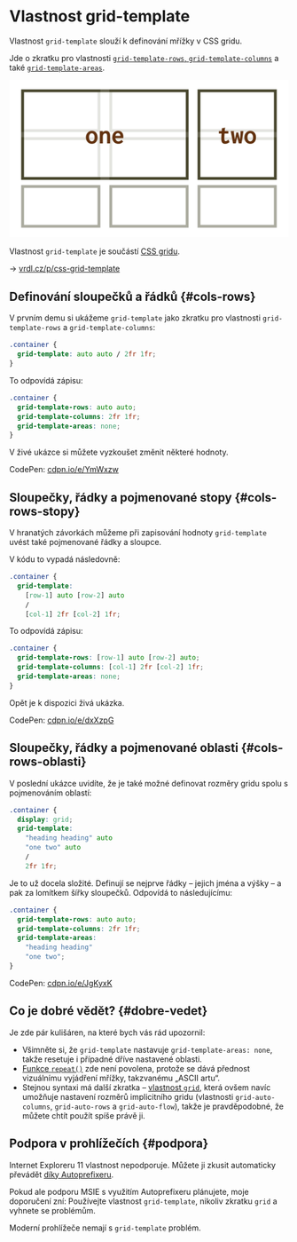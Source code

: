 # Vlastnost grid-template

Vlastnost `grid-template` slouží k definování mřížky v CSS gridu.

<span class="book-index" data-book-index="grid-template"></span>

Jde o zkratku pro vlastnosti [`grid-template-rows`, `grid-template-columns`](css-grid-template-rows-columns.md) a také [`grid-template-areas`](css-grid-template-areas.md).

<div class="connected" markdown="1">

![Vlastnost grid-template-areas](../dist/images/medium/vdlayout/schema-css-grid-template.jpg)

<div class="web-only" markdown="1">

Vlastnost `grid-template` je součástí [CSS gridu](css-grid.md).

</div>

<div class="ebook-only" markdown="1">

→ [vrdl.cz/p/css-grid-template](https://www.vzhurudolu.cz/prirucka/css-grid-template)

</div>

</div>

## Definování sloupečků a řádků {#cols-rows}

V prvním demu si ukážeme `grid-template` jako zkratku pro vlastnosti `grid-template-rows` a `grid-template-columns`:

```css
.container {
  grid-template: auto auto / 2fr 1fr;
}  
```

To odpovídá zápisu:

```css
.container {
  grid-template-rows: auto auto;
  grid-template-columns: 2fr 1fr;
  grid-template-areas: none;
}
```

V živé ukázce si můžete vyzkoušet změnit některé hodnoty.

CodePen: [cdpn.io/e/YmWxzw](https://codepen.io/machal/pen/YmWxzw?editors=1100)

## Sloupečky, řádky a pojmenované stopy {#cols-rows-stopy}

V hranatých závorkách můžeme při zapisování hodnoty `grid-template` uvést také pojmenované řádky a sloupce.

<!-- AdSnippet -->

V kódu to vypadá následovně:

```css
.container {
  grid-template:
    [row-1] auto [row-2] auto
    / 
    [col-1] 2fr [col-2] 1fr;
```

To odpovídá zápisu:

```css
.container {
  grid-template-rows: [row-1] auto [row-2] auto;
  grid-template-columns: [col-1] 2fr [col-2] 1fr;  
  grid-template-areas: none;
}
```

Opět je k dispozici živá ukázka.

CodePen: [cdpn.io/e/dxXzpG](https://codepen.io/machal/pen/dxXzpG?editors=1100)

## Sloupečky, řádky a pojmenované oblasti {#cols-rows-oblasti}

V poslední ukázce uvidíte, že je také možné definovat rozměry gridu spolu s pojmenováním oblastí:

```css
.container {
  display: grid;
  grid-template:
    "heading heading" auto
    "one two" auto
    /
    2fr 1fr;
```

Je to už docela složité. Definují se nejprve řádky – jejich jména a výšky – a pak za lomítkem šířky sloupečků. Odpovídá to následujícímu:

```css
.container {
  grid-template-rows: auto auto;
  grid-template-columns: 2fr 1fr;  
  grid-template-areas:
    "heading heading"
    "one two";
}
```

CodePen: [cdpn.io/e/JgKyxK](https://codepen.io/machal/pen/JgKyxK?editors=1100)

## Co je dobré vědět? {#dobre-vedet}

Je zde pár kulišáren, na které bych vás rád upozornil:

- Všimněte si, že `grid-template` nastavuje `grid-template-areas: none`, takže resetuje i případné dříve nastavené oblasti.
- [Funkce `repeat()`](css-repeat.md) zde není povolena, protože se dává přednost vizuálnímu vyjádření mřížky, takzvanému „ASCII artu“.
- Stejnou syntaxi má další zkratka – [vlastnost `grid`](css-grid-zkratka.md), která ovšem navíc umožňuje nastavení rozměrů implicitního gridu (vlastnosti `grid-auto-columns`, `grid-auto-rows` a `grid-auto-flow`), takže je pravděpodobné, že můžete chtít použít spíše právě ji.

## Podpora v prohlížečích {#podpora}

Internet Exploreru 11 vlastnost nepodporuje. Můžete ji zkusit automaticky převádět [díky Autoprefixeru](css-grid-msie.md).

Pokud ale podporu MSIE s využitím Autoprefixeru plánujete, moje doporučení zní: Používejte vlastnost `grid-template`, nikoliv zkratku `grid` a vyhnete se problémům.

Moderní prohlížeče nemají s `grid-template` problém.

<!-- AdSnippet -->
